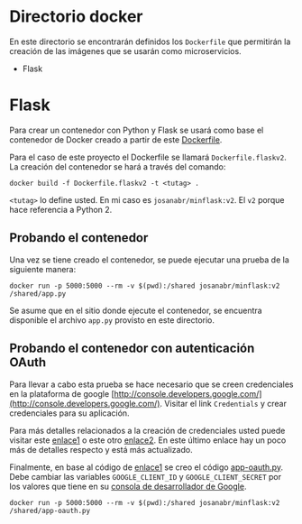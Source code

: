 # Directorio docker

En este directorio se encontrarán definidos los `Dockerfile` que permitirán la creación de las imágenes que se usarán como microservicios.

* Flask

# Flask

Para crear un contenedor con Python y Flask se usará como base el contenedor de Docker creado a partir de este [Dockerfile](https://github.com/frol/docker-alpine-python2/blob/master/Dockerfile).

Para el caso de este proyecto el Dockerfile se llamará `Dockerfile.flaskv2`. La creación del contenedor se hará a través del comando:

```
docker build -f Dockerfile.flaskv2 -t <tutag> .
```

`<tutag>` lo define usted. 
En mi caso es `josanabr/minflask:v2`. 
El `v2` porque hace referencia a Python 2.

## Probando el contenedor

Una vez se tiene creado el contenedor, se puede ejecutar una prueba de la siguiente manera:

```
docker run -p 5000:5000 --rm -v $(pwd):/shared josanabr/minflask:v2 /shared/app.py
```

Se asume que en el sitio donde ejecute el contenedor, se encuentra disponible el archivo `app.py` provisto en este directorio.

## Probando el contenedor con autenticación OAuth

Para llevar a cabo esta prueba se hace necesario que se creen credenciales en la plataforma de google [http://console.developers.google.com/](http://console.developers.google.com/).
Visitar el link `Credentials` y crear credenciales para su aplicación.

Para más detalles relacionados a la creación de credenciales usted puede visitar este [enlace1](https://pythonspot.com/login-to-flask-app-with-google/) o este otro [enlace2](http://bitwiser.in/2015/09/09/add-google-login-in-flask.html). 
En este último enlace hay un poco más de detalles respecto y está más actualizado.

Finalmente, en base al código de [enlace1](https://pythonspot.com/login-to-flask-app-with-google/) se creo el código [app-oauth.py](./app-oauth.py).
Debe cambiar las variables `GOOGLE_CLIENT_ID` y `GOOGLE_CLIENT_SECRET` por los valores que tiene en su [consola de desarrollador de Google](http://console.developers.google.com/).

```
docker run -p 5000:5000 --rm -v $(pwd):/shared josanabr/minflask:v2 /shared/app-oauth.py
```


